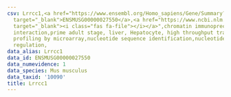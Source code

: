 ```yaml
---
csv: Lrrcc1,<a href="https://www.ensembl.org/Homo_sapiens/Gene/Summary?db=core;g=ENSMUSG00000027550"
  target="_blank">ENSMUSG00000027550</a>,<a href="https://www.ncbi.nlm.nih.gov/pubmed/23834426"
  target="_blank"><i class="fas fa-file"></i></a>",chromatin immunoprecipitation assay,direct
  interaction,prime adult stage, liver, Hepatocyte, high throughput transcription
  profiling by microarray,nucleotide sequence identification,nucleotide sequence identification,transcriptional
  regulation,
data_alias: Lrrcc1
data_id: ENSMUSG00000027550
data_numevidence: 1
data_species: Mus musculus
data_taxid: '10090'
title: Lrrcc1
---
```

